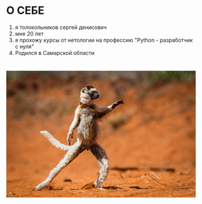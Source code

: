 # О СЕБЕ  
1. я толокольников сергей денисович    
2. мне 20 лет     
3. я прохожу курсы от нетологии на профессию "Python - разработчик с нуля"  
4. Родился в Самарской области  
# ![](img/imgmon.png)